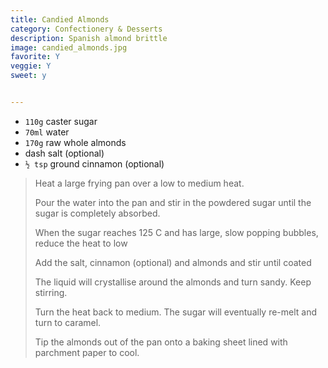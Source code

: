 ```yaml
---
title: Candied Almonds 
category: Confectionery & Desserts
description: Spanish almond brittle
image: candied_almonds.jpg
favorite: Y
veggie: Y
sweet: y 


--- 
```

* `110g` caster sugar
* `70ml` water
* `170g` raw whole almonds
* dash salt (optional)
* `½ tsp` ground cinnamon (optional)
 
> Heat a large frying pan over a low to medium heat.
>
> Pour the water into the pan and stir in the powdered sugar until the sugar is completely absorbed. 
>
> When the sugar reaches 125 C and has large, slow popping bubbles, reduce the heat to low
>
> Add the salt, cinnamon (optional) and almonds and stir until coated
>
> The liquid will crystallise around the almonds and turn sandy. Keep stirring. 
>
> Turn the heat back to medium. The sugar will eventually re-melt and turn to caramel.
>
> Tip the almonds out of the pan onto a baking sheet lined with parchment paper to cool.

